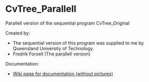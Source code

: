 # CvTree_Parallell
Parallell version of the sequential program CvTree_Original

Created by:
- The sequential version of this program was supplied to me by Queensland University of Technology.
- Fredrik Forsell (The parallell version)

Documentation:
- [Wiki page for documentation (without pictures)](https://github.com/fredrifo/CvTree_Parallell/wiki)
